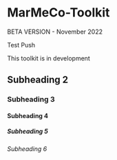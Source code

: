 # MarMeCo-Toolkit

BETA VERSION - November 2022

Test Push

This toolkit is in development

## Subheading 2

### Subheading 3

#### Subheading 4

##### Subheading 5

###### Subheading 6


